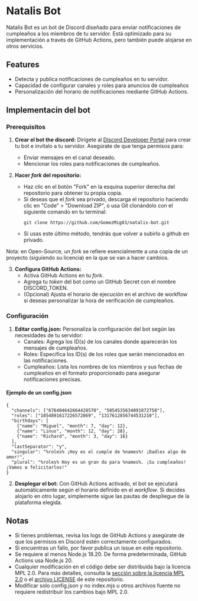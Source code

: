 # Natalis Bot

Natalis Bot es un bot de Discord diseñado para enviar notificaciones de cumpleaños a los miembros de tu servidor. Está optimizado para su implementación a través de GitHub Actions, pero también puede alojarse en otros servicios.

## Features

- Detecta y publica notificaciones de cumpleaños en tu servidor.
- Capacidad de configurar canales y roles para anuncios de cumpleaños
- Personalización del horario de notificaciones mediante GitHub Actions.

## Implementacin del bot

### Prerequisitos

1. **Crear el bot the discord:** Dirígete al [Discord Developer Portal](https://discord.com/developers) para crear tu bot e invítalo a tu servidor. Asegúrate de que tenga permisos para:
    - Enviar mensajes en el canal deseado.
    - Mencionar los roles para notificaciones de cumpleaños.

2. **Hacer *fork* del repositorio:**
    - Haz clic en el botón "Fork" en la esquina superior derecha del repositorio para obtener tu propia copia.
    - Si deseas que el *fork* sea privado, descarga el repositorio haciendo clic en "Code" > "Download ZIP", o usa Git clonándolo con el siguiente comando en tu terminal:
      ```
      git clone https://github.com/GomezMig03/natalis-bot.git
      ```
    - Si usas este último método, tendrás que volver a subirlo a github en privado.

Nota: en Open-Source, un *fork* se refiere esencialmente a una copia de un proyecto (siguiendo su licencia) en la que se van a hacer cambios. 

3. **Configura GitHub Actions:**
    - Activa GitHub Actions en tu *fork*.
    - Agrega tu *token* del bot como un GitHub Secret con el nombre DISCORD_TOKEN.
    - (Opcional) Ajusta el horario de ejecución en el archivo de workflow si deseas personalizar la hora de verificación de cumpleaños.

### Configuración

1. **Editar config.json:** Personaliza la configuración del bot según las necesidades de tu servidor:
    - Canales: Agrega los ID(s) de los canales donde aparecerán los mensajes de cumpleaños.
    - Roles: Especifica los ID(s) de los roles que serán mencionados en las notificaciones.
    - Cumpleaños: Lista los nombres de los miembros y sus fechas de cumpleaños en el formato proporcionado para asegurar notificaciones precisas.

#### Ejemplo de un config.json
```
{
  "channels": ["676404642664428570", "5054535634091872758"],
  "roles": ["1054891617226572869", "1317612856744531210"],
  "birthdays": [
    {"name": "Miguel", "month": 7, "day": 12},
    {"name": "Linus", "month": 12, "day": 28},
    {"name": "Richard", "month": 3, "day": 16}
  ],
  "lastSeparator": "y",
  "singular": "%roles% ¡Hoy es el cumple de %names%! ¡Dadles algo de amor!",
  "plural": "%roles% Hoy es un gran da para %names%. ¡Su cumpleaños! ¡Vamos a felicitarlos!"
}
```

2. **Desplegar el bot:** Con GitHub Actions activado, el bot se ejecutará automáticamente según el horario definido en el *workflow*. Si decides alojarlo en otro lugar, simplemente sigue las pautas de despliegue de la plataforma elegida.

## Notas

- Si tienes problemas, revisa los logs de GitHub Actions y asegúrate de que los permisos en Discord estén correctamente configurados.
- Si encuentras un fallo, por favor publica un issue en este repositorio.
- Se requiere al menos Node.js 18.20. De forma predeterminada, GitHub Actions usa Node.js 20.
- Cualquier modificación en el código debe ser distribuida bajo la licencia MPL 2.0. Para más detalles, consulta la [sección sobre la licencia MPL 2.0](https://github.com/GomezMig03/natalis-bot?tab=MPL-2.0-1-ov-file) o el [archivo LICENSE](https://github.com/GomezMig03/natalis-bot/blob/main/LICENSE) de este repositorio.
- Modificar solo config.json y no index.mjs u otros archivos fuente no requiere redistribuir los cambios bajo MPL 2.0.
